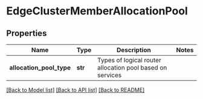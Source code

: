# EdgeClusterMemberAllocationPool

## Properties
Name | Type | Description | Notes
------------ | ------------- | ------------- | -------------
**allocation_pool_type** | **str** | Types of logical router allocation pool based on services | 

[[Back to Model list]](../README.md#documentation-for-models) [[Back to API list]](../README.md#documentation-for-api-endpoints) [[Back to README]](../README.md)


